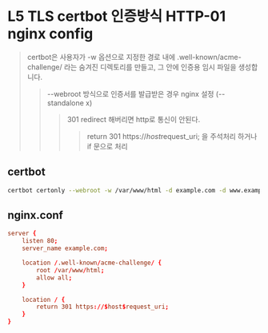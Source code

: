 # L5 TLS certbot 인증방식 HTTP-01 nginx config

> certbot은 사용자가 -w 옵션으로 지정한 경로 내에 .well-known/acme-challenge/ 라는 숨겨진 디렉토리를 만들고, 그 안에 인증용 임시 파일을 생성합니다.
>
> > --webroot 방식으로 인증서를 발급받은 경우 nginx 설정 (--standalone x)
> >
> > > 301 redirect 해버리면 http로 통신이 안된다.
> > >
> > > > return 301 https://$host$request_uri; 을 주석처리 하거나 if 문으로 처리

## certbot

```sh
certbot certonly --webroot -w /var/www/html -d example.com -d www.example.com
```

## nginx.conf

```conf
server {
    listen 80;
    server_name example.com;

    location /.well-known/acme-challenge/ {
        root /var/www/html;
        allow all;
    }

    location / {
        return 301 https://$host$request_uri;
    }
}
```
